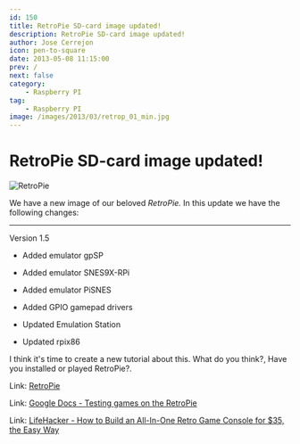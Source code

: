 ```yaml
---
id: 150
title: RetroPie SD-card image updated!
description: RetroPie SD-card image updated!
author: Jose Cerrejon
icon: pen-to-square
date: 2013-05-08 11:15:00
prev: /
next: false
category:
    - Raspberry PI
tag:
    - Raspberry PI
image: /images/2013/03/retrop_01_min.jpg
---
```


# RetroPie SD-card image updated!

![RetroPie](/images/2013/03/retrop_01_min.jpg)

We have a new image of our beloved _RetroPie._ In this update we have the following changes:

---

Version 1.5

-   Added emulator gpSP

-   Added emulator SNES9X-RPi

-   Added emulator PiSNES

-   Added GPIO gamepad drivers

-   Updated Emulation Station

-   Updated rpix86

I think it's time to create a new tutorial about this. What do you think?, Have you installed or played RetroPie?.

Link: [RetroPie](https://blog.petrockblock.com/download/retropie-project-image/)

Link: [Google Docs - Testing games on the RetroPie](https://docs.google.com/spreadsheet/ccc?key=0ApduqOApj8sodDIwMXRxbHc1ZmtfVVF4dDU0NW9IN3c#gid=0)

Link: [LifeHacker - How to Build an All-In-One Retro Game Console for $35, the Easy Way](https://lifehacker.com/how-to-turn-your-raspberry-pi-into-a-retro-game-console-498561192)
